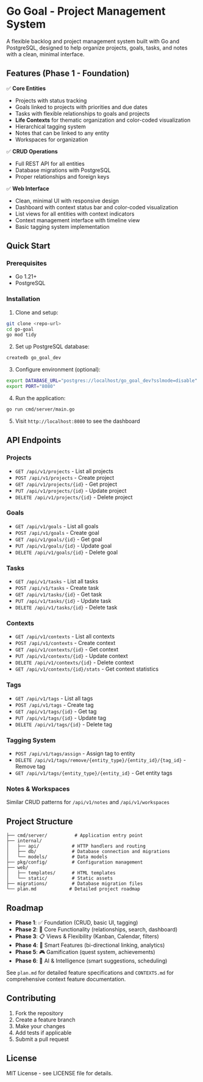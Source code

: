 # Go Goal - Project Management System

A flexible backlog and project management system built with Go and PostgreSQL, designed to help organize projects, goals, tasks, and notes with a clean, minimal interface.

## Features (Phase 1 - Foundation)

✅ **Core Entities**
- Projects with status tracking
- Goals linked to projects with priorities and due dates
- Tasks with flexible relationships to goals and projects
- **Life Contexts** for thematic organization and color-coded visualization
- Hierarchical tagging system
- Notes that can be linked to any entity
- Workspaces for organization

✅ **CRUD Operations**
- Full REST API for all entities
- Database migrations with PostgreSQL
- Proper relationships and foreign keys

✅ **Web Interface**
- Clean, minimal UI with responsive design
- Dashboard with context status bar and color-coded visualization
- List views for all entities with context indicators
- Context management interface with timeline view
- Basic tagging system implementation

## Quick Start

### Prerequisites
- Go 1.21+
- PostgreSQL

### Installation

1. Clone and setup:
```bash
git clone <repo-url>
cd go-goal
go mod tidy
```

2. Set up PostgreSQL database:
```bash
createdb go_goal_dev
```

3. Configure environment (optional):
```bash
export DATABASE_URL="postgres://localhost/go_goal_dev?sslmode=disable"
export PORT="8080"
```

4. Run the application:
```bash
go run cmd/server/main.go
```

5. Visit `http://localhost:8080` to see the dashboard

## API Endpoints

### Projects
- `GET /api/v1/projects` - List all projects
- `POST /api/v1/projects` - Create project
- `GET /api/v1/projects/{id}` - Get project
- `PUT /api/v1/projects/{id}` - Update project
- `DELETE /api/v1/projects/{id}` - Delete project

### Goals
- `GET /api/v1/goals` - List all goals
- `POST /api/v1/goals` - Create goal
- `GET /api/v1/goals/{id}` - Get goal
- `PUT /api/v1/goals/{id}` - Update goal
- `DELETE /api/v1/goals/{id}` - Delete goal

### Tasks
- `GET /api/v1/tasks` - List all tasks
- `POST /api/v1/tasks` - Create task
- `GET /api/v1/tasks/{id}` - Get task
- `PUT /api/v1/tasks/{id}` - Update task
- `DELETE /api/v1/tasks/{id}` - Delete task

### Contexts
- `GET /api/v1/contexts` - List all contexts
- `POST /api/v1/contexts` - Create context
- `GET /api/v1/contexts/{id}` - Get context
- `PUT /api/v1/contexts/{id}` - Update context
- `DELETE /api/v1/contexts/{id}` - Delete context
- `GET /api/v1/contexts/{id}/stats` - Get context statistics

### Tags
- `GET /api/v1/tags` - List all tags
- `POST /api/v1/tags` - Create tag
- `GET /api/v1/tags/{id}` - Get tag
- `PUT /api/v1/tags/{id}` - Update tag
- `DELETE /api/v1/tags/{id}` - Delete tag

### Tagging System
- `POST /api/v1/tags/assign` - Assign tag to entity
- `DELETE /api/v1/tags/remove/{entity_type}/{entity_id}/{tag_id}` - Remove tag
- `GET /api/v1/tags/{entity_type}/{entity_id}` - Get entity tags

### Notes & Workspaces
Similar CRUD patterns for `/api/v1/notes` and `/api/v1/workspaces`

## Project Structure

```
├── cmd/server/          # Application entry point
├── internal/
│   ├── api/            # HTTP handlers and routing
│   ├── db/             # Database connection and migrations
│   └── models/         # Data models
├── pkg/config/         # Configuration management
├── web/
│   ├── templates/      # HTML templates
│   └── static/         # Static assets
├── migrations/         # Database migration files
└── plan.md            # Detailed project roadmap
```

## Roadmap

- **Phase 1**: ✅ Foundation (CRUD, basic UI, tagging)
- **Phase 2**: 🔄 Core Functionality (relationships, search, dashboard)
- **Phase 3**: 📋 Views & Flexibility (Kanban, Calendar, filters)
- **Phase 4**: 🧠 Smart Features (bi-directional linking, analytics)
- **Phase 5**: 🎮 Gamification (quest system, achievements)
- **Phase 6**: 🤖 AI & Intelligence (smart suggestions, scheduling)

See `plan.md` for detailed feature specifications and `CONTEXTS.md` for comprehensive context feature documentation.

## Contributing

1. Fork the repository
2. Create a feature branch
3. Make your changes
4. Add tests if applicable
5. Submit a pull request

## License

MIT License - see LICENSE file for details.